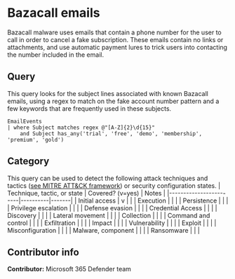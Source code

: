 # Bazacall emails
Bazacall malware uses emails that contain a phone number for the user to call in order to cancel a fake subscription. These emails contain no links or attachments, and use automatic payment lures to trick users into contacting the number included in the email.

## Query
This query looks for the subject lines associated with known Bazacall emails, using a regex to match on the fake account number pattern and a few keywords that are frequently used in these subjects.
```
EmailEvents
| where Subject matches regex @"[A-Z]{2}\d{15}"
    and Subject has_any('trial', 'free', 'demo', 'membership', 'premium', 'gold')
```


## Category

This query can be used to detect the following attack techniques and tactics ([see MITRE ATT&CK framework](https://attack.mitre.org/)) or security configuration states.
| Technique, tactic, or state | Covered? (v=yes) | Notes |
|------------------------|----------|-------|
| Initial access | v |  |
| Execution |  |  |
| Persistence |  |  |
| Privilege escalation |  |  |
| Defense evasion |  |  |
| Credential Access |  |  |
| Discovery |  |  |
| Lateral movement |  |  |
| Collection |  |  |
| Command and control |  |  |
| Exfiltration |  |  |
| Impact |  |  |
| Vulnerability |  |  |
| Exploit |  |  |
| Misconfiguration |  |  |
| Malware, component |  |  |
| Ransomware |  |  |

## Contributor info

**Contributor:** Microsoft 365 Defender team
